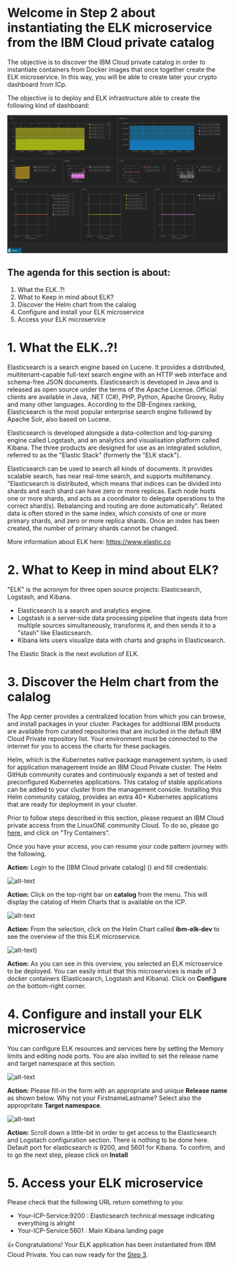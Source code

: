 # Welcome in Step 2 about instantiating the ELK microservice from the IBM Cloud private catalog

The objective is to discover the IBM Cloud private catalog in order to instantiate containers from Docker images that once together create the ELK microservice. In this way, you will be able to create later your crypto dashboard from ICp.

The objective is to deploy and ELK infrastructure able to create the following kind of dashboard:

![alt-text](https://github.com/guikarai/ELK-CPACF/blob/master/images/full-dashboard.png)

## The agenda for this section is about:
1. What the ELK..?!
2. What to Keep in mind about ELK?
3. Discover the Helm chart from the calalog
4. Configure and install your ELK microservice
5. Access your ELK microservice

# 1. What the ELK..?!
Elasticsearch is a search engine based on Lucene. It provides a distributed, multitenant-capable full-text search engine with an HTTP web interface and schema-free JSON documents. Elasticsearch is developed in Java and is released as open source under the terms of the Apache License. Official clients are available in Java, .NET (C#), PHP, Python, Apache Groovy, Ruby and many other languages. According to the DB-Engines ranking, Elasticsearch is the most popular enterprise search engine followed by Apache Solr, also based on Lucene.

Elasticsearch is developed alongside a data-collection and log-parsing engine called Logstash, and an analytics and visualisation platform called Kibana. The three products are designed for use as an integrated solution, referred to as the "Elastic Stack" (formerly the "ELK stack").

Elasticsearch can be used to search all kinds of documents. It provides scalable search, has near real-time search, and supports multitenancy. "Elasticsearch is distributed, which means that indices can be divided into shards and each shard can have zero or more replicas. Each node hosts one or more shards, and acts as a coordinator to delegate operations to the correct shard(s). Rebalancing and routing are done automatically". Related data is often stored in the same index, which consists of one or more primary shards, and zero or more replica shards. Once an index has been created, the number of primary shards cannot be changed.

More information about ELK here: https://www.elastic.co

# 2. What to Keep in mind about ELK?
"ELK" is the acronym for three open source projects: Elasticsearch, Logstash, and Kibana. 

* Elasticsearch is a search and analytics engine. 
* Logstash is a server‑side data processing pipeline that ingests data from multiple sources simultaneously, transforms it, and then sends it to a "stash" like Elasticsearch. 
* Kibana lets users visualize data with charts and graphs in Elasticsearch. 

The Elastic Stack is the next evolution of ELK.

# 3. Discover the Helm chart from the calalog

The App center provides a centralized location from which you can browse, and install packages in your cluster.
Packages for additional IBM products are available from curated repositories that are included in the default IBM Cloud Private repository list. Your environment must be connected to the internet for you to access the charts for these packages.

Helm, which is the Kubernetes native package management system, is used for application management inside an IBM Cloud Private cluster. The Helm GitHub community curates and continuously expands a set of tested and preconfigured Kubernetes applications. This catalog of stable applications can be added to your cluster from the management console. Installing this Helm community catalog, provides an extra 40+ Kubernetes applications that are ready for deployment in your cluster. 

Prior to follow steps described in this section, please request an IBM Cloud private access from the LinuxONE community Cloud. To do so, please go [here](https://developer.ibm.com/linuxone/home-l1cc30-test/), and click on "Try Containers".

Once you have your access, you can resume your code pattern journey with the following.

**Action:** Login to the [IBM Cloud private catalog] () and fill credentials:

![alt-text](https://github.com/IBM/protect-data-on-linuxone-with-pervasive-encryption/blob/master/images/icp-0.png)

**Action:** Click on the top-right bar on **catalog** from the menu. This will display the catalog of Helm Charts that is available on the ICP.

![alt-text](https://github.com/IBM/protect-data-on-linuxone-with-pervasive-encryption/blob/master/images/icp-1.png)

**Action:** From the selection, click on the Helm Chart called **ibm-elk-dev** to see the overview of the this ELK microservice.

![alt-text](https://github.com/IBM/protect-data-on-linuxone-with-pervasive-encryption/blob/master/images/icp-2.png))

**Action:** As you can see in this overview, you selected an ELK microservice to be deployed. You can easily intuit that this microservices is made of 3 docker containers (Elasticsearch, Logstash and Kibana). Click on **Configure** on the bottom-right corner.

# 4. Configure and install your ELK microservice

You can configure ELK resources and services here by setting the Memory limits and editing node ports. You are also invited to set the release name and target namespace at this section.

![alt-text](https://github.com/IBM/protect-data-on-linuxone-with-pervasive-encryption/blob/master/images/icp-3.png)

**Action:** Please fill-in the form with an appropriate and unique  **Release name** as shown below. Why not your FirstnameLastname? Select also the appropritate **Target namespace**.

![alt-text](https://github.com/IBM/protect-data-on-linuxone-with-pervasive-encryption/blob/master/images/icp-4.png)

**Action:** Scroll down a little-bit in order to get access to the Elasticsearch and Logstach configuration section. There is nothing to be done here. Default port for elasticsearch is 9200, and 5601 for Kibana. To confirm, and to go the next step, please click on **Install**

# 5. Access your ELK microservice

Please check that the following URL return something to you:
* Your-ICP-Service:9200  : Elasticsearch technical message indicating everything is alright
* Your-ICP-Service:5601  : Main Kibana landing page

👍 Congratulations! Your ELK application has been instantiated from IBM Cloud Private. You can now ready for the [Step 3](https://github.com/IBM/protect-data-on-linuxone-with-pervasive-encryption/blob/master/part3.md).
